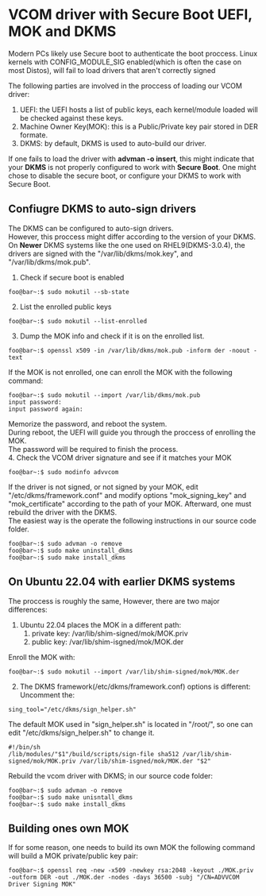 # VCOM driver with Secure Boot UEFI, MOK and DKMS
Modern PCs likely use Secure boot to authenticate the boot proccess.
Linux kernels with CONFIG_MODULE_SIG enabled(which is often the case on most Distos), will fail to load drivers that aren't correctly signed

The following parties are involved in the proccess of loading our VCOM driver:
1.  UEFI: the UEFI hosts a list of public keys, each kernel/module loaded will be checked against these keys.
2.  Machine Owner Key(MOK): this is a Public/Private key pair stored in DER formate.
3.  DKMS: by default, DKMS is used to auto-build our driver.

If one fails to load the driver with **advman -o insert**, this might indicate that your **DKMS** is not properly configured to work with **Secure Boot**.
One might chose to disable the secure boot, or configure your DKMS to work with Secure Boot.


## Confiugre DKMS to auto-sign drivers
The DKMS can be configured to auto-sign drivers.  
However, this proccess might differ according to the version of your DKMS.  
On **Newer** DKMS systems like the one used on RHEL9(DKMS-3.0.4), the drivers are signed with the "/var/lib/dkms/mok.key", and "/var/lib/dkms/mok.pub".

1. Check if secure boot is enabled
```console
foo@bar~:$ sudo mokutil --sb-state
```
2. List the enrolled public keys
```console
foo@bar~:$ sudo mokutil --list-enrolled
```
3. Dump the MOK info and check if it is on the enrolled list.
```console
foo@bar~:$ openssl x509 -in /var/lib/dkms/mok.pub -inform der -noout -text
```
If the MOK is not enrolled, one can enroll the MOK with the following command:
``` console
foo@bar~:$ sudo mokutil --import /var/lib/dkms/mok.pub
input password:
input password again:
```
Memorize the password, and reboot the system.  
During reboot, the UEFI will guide you through the proccess of enrolling the MOK.  
The password will be required to finish the process.  
4. Check the VCOM driver signature and see if it matches your MOK
```console
foo@bar~:$ sudo modinfo advvcom
```
If the driver is not signed, or not signed by your MOK, edit "/etc/dkms/framework.conf" and modify options "mok_signing_key" and "mok_certificate" according to the path of your MOK. 
Afterward, one must rebuild the driver with the DKMS.  
The easiest way is the operate the following instructions in our source code folder.
```console
foo@bar~:$ sudo advman -o remove
foo@bar~:$ sudo make uninstall_dkms
foo@bar~:$ sudo make install_dkms
```

## On Ubuntu 22.04 with earlier DKMS systems
The proccess is roughly the same, However, there are two major differences:
1. Ubuntu 22.04 places the MOK in a different path:
    1. private key: /var/lib/shim-signed/mok/MOK.priv
    2. public key: /var/lib/shim-isgned/mok/MOK.der

Enroll the MOK with:
```console
foo@bar~:$ sudo mokutil --import /var/lib/shim-signed/mok/MOK.der
```
2. The DKMS framework(/etc/dkms/framework.conf) options is different:
Uncomment the: 
```console
sing_tool="/etc/dkms/sign_helper.sh" 
```
The default MOK used in "sign_helper.sh" is located in "/root/", so one can edit "/etc/dkms/sign_helper.sh" to change it.  
```console
#!/bin/sh
/lib/modules/"$1"/build/scripts/sign-file sha512 /var/lib/shim-signed/mok/MOK.priv /var/lib/shim-isgned/mok/MOK.der "$2"
```
Rebuild the vcom driver with DKMS; in our source code folder:
```console
foo@bar~:$ sudo advman -o remove
foo@bar~:$ sudo make unisntall_dkms
foo@bar~:$ sudo make install_dkms
```

## Building ones own MOK
If for some reason, one needs to build its own MOK
the following command will build a MOK private/public key pair:
```console
foo@bar~:$ openssl req -new -x509 -newkey rsa:2048 -keyout ./MOK.priv -outform DER -out ./MOK.der -nodes -days 36500 -subj "/CN=ADVVCOM Driver Signing MOK"
```
